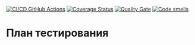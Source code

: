 [![CI/CD GitHub Actions](https://github.com/ehotez/gtest2/actions/workflows/test-action.yml/badge.svg)](https://github.com/ehotez/gtest2/actions/workflows/test-action.yml)
[![Coverage Status](https://coveralls.io/repos/ehotez/gtest2/badge.svg?branch=main)](https://coveralls.io/github/ehotez/gtest2?branch=main)
[![Quality Gate](https://sonarcloud.io/api/project_badges/measure?project=ehotez_gtest2&metric=alert_status)](https://sonarcloud.io/dashboard?id=ehotez_gtest2)
[![Code smells](https://sonarcloud.io/api/project_badges/measure?project=ehotez_gtest2&metric=code_smells)](https://sonarcloud.io/dashboard?id=ehotez_gtest2)

# План тестирования





